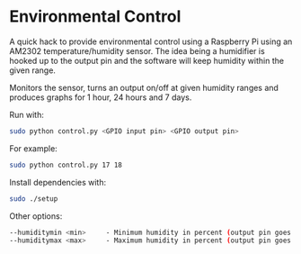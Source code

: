 # Environmental Control

A quick hack to provide environmental control using a Raspberry Pi using an AM2302 temperature/humidity sensor.  The idea being a humidifier is hooked up to the output pin and the software will keep humidity within the given range.

Monitors the sensor, turns an output on/off at given humidity ranges and produces graphs for 1 hour, 24 hours and 7 days.

Run with:
```bash
sudo python control.py <GPIO input pin> <GPIO output pin>
```

For example:
```bash
sudo python control.py 17 18
```

Install dependencies with:
```bash
sudo ./setup
```

Other options:
```bash
--humiditymin <min>     - Minimum humidity in percent (output pin goes high when lower than this)
--humiditymax <max>     - Maximum humidity in percent (output pin goes low when higher than this)
```

